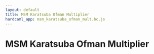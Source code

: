 ```yaml
---
layout: default
title: MSM Karatsuba Ofman Multiplier
hardcaml_app: msm_karatsuba_ofman_mult.bc.js
---
```


# MSM Karatsuba Ofman Multiplier

<div id="hardcaml_app">
</div>

